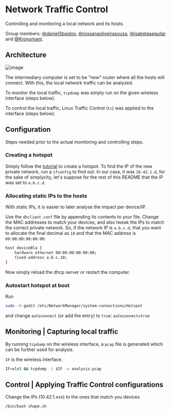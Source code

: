 # Network Traffic Control
Controlling and monitoring a local network and its hosts.

Group members: [@danielSbastos](https://github.com/danielSbastos), [@rossanaoliveirasouza](https://github.com/rossanaoliveirasouza), [@isabelaaaguilar](https://github.com/isabelaaaguilar) and [@Kronomant](https://github.com/Kronomant).


## Architecture

![image](https://user-images.githubusercontent.com/21130697/170607881-bcdf0a8b-095a-4f1a-b00b-5593b6aaacdb.png)

The intermediary computer is set to be "new" router where all the hosts will connect. With this, the local network traffic can be analyzed.

To monitor the local traffic, `tcpdump` was simply run on the given wireless interface (steps below).

To control the local traffic, Linux Traffic Control (`tc`) was applied to the interface (steps below).

## Configuration

Steps needed prior to the actual monitoring and controlling steps.

### Creating a hotspot

Simply follow the [tutorial](https://help.ubuntu.com/stable/ubuntu-help/net-wireless-adhoc.html.en) to create a hotspot. To find the IP of the new private network, run a `ifconfig` to find out. In our case, it was `10.42.1.d`, for the sake of simplycity, let's suppose for the rest of this README that the IP was set to `a.b.c.d`.

### Allocating static IPs to the hosts

With static IPs, it is easier to later analyse the impact per device/IP.

Use the `dhclient.conf` file by appending its contents to your file. Change the MAC addresses to match your devices, and also tweak the IPs to match the correct private network. So, if the network IP is `a.b.c.d`, that you want to allocate the final decimal as `10` and that the MAC address is `00:00:00:00:00:00`:

```sh
host deviceBla {
	hardware ethernet 00:00:00:00:00:00;
	fixed-address a.b.c.10;
}
```

Now simply reload the dhcp server or restart the computer. 

### Autostart hotspot at boot

Run 
```sh
sudo -H gedit /etc/NetworkManager/system-connections/Hotspot
```

and change `autoconnect` (or add the entry) to `true`: `autoconnect=true`


## Monitoring | Capturing local traffic

By running `tcpdump` on the wireless interface, a `pcap` file is generated which can be further used for analysis.

`IF` is the wireless interface.

```sh
IF=wlo1 && tcpdump -i $IF -w analysis.pcap
```

## Control | Applying Traffic Control configurations


Change the IPs (10.42.1.xxx) to the ones that match you devices

```sh
/bin/bash shape.sh
```

